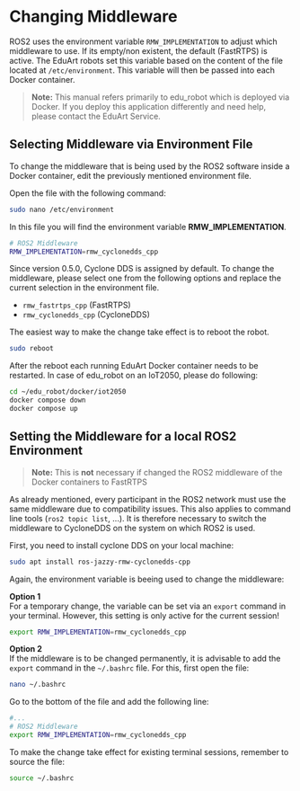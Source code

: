 # Changing Middleware

ROS2 uses the environment variable `RMW_IMPLEMENTATION` to adjust which middleware to use. If its empty/non existent, the default (FastRTPS) is active. The EduArt robots set this variable based on the content of the file located at `/etc/environment`. This variable will then be passed into each Docker container. 

> **__Note:__** This manual refers primarily to edu_robot which is deployed via Docker. If you deploy this application differently and need help, please contact the EduArt Service.

## Selecting Middleware via Environment File

To change the middleware that is being used by the ROS2 software inside a Docker container, edit the previously mentioned environment file.

Open the file with the following command:

```bash
sudo nano /etc/environment
```

In this file you will find the environment variable **RMW_IMPLEMENTATION**.

```bash
# ROS2 Middleware
RMW_IMPLEMENTATION=rmw_cyclonedds_cpp
```

Since version 0.5.0, Cyclone DDS is assigned by default. To change the middleware, please select one from the following options and replace the current selection in the environment file.

* `rmw_fastrtps_cpp` (FastRTPS)
* `rmw_cyclonedds_cpp` (CycloneDDS)

The easiest way to make the change take effect is to reboot the robot.

```bash
sudo reboot
```

After the reboot each running EduArt Docker container needs to be restarted. In case of edu_robot on an IoT2050, please do following:

```bash
cd ~/edu_robot/docker/iot2050
docker compose down
docker compose up
``` 

## Setting the Middleware for a local ROS2 Environment
> **__Note:__** This is **not** necessary if changed the ROS2 middleware of the Docker containers to FastRTPS 

As already mentioned, every participant in the ROS2 network must use the same middleware due to compatibility issues. This also applies to command line tools (`ros2 topic list`, ...). It is therefore necessary to switch the middleware to CycloneDDS on the system on which ROS2 is used. 

First, you need to install cyclone DDS on your local machine:
```bash
sudo apt install ros-jazzy-rmw-cyclonedds-cpp
```


Again, the environment variable is beeing used to change the middleware:

**Option 1** <br>
For a temporary change, the variable can be set via an `export` command in your terminal. However, this setting is only active for the current session!
```bash
export RMW_IMPLEMENTATION=rmw_cyclonedds_cpp
```


**Option 2** <br>
If the middleware is to be changed permanently, it is advisable to add the `export` command in the `~/.bashrc` file. For this, first open the file:
```bash
nano ~/.bashrc
```

Go to the bottom of the file and add the following line:
```bash
#...
# ROS2 Middleware
export RMW_IMPLEMENTATION=rmw_cyclonedds_cpp
```

To make the change take effect for existing terminal sessions, remember to source the file:
```bash
source ~/.bashrc
```